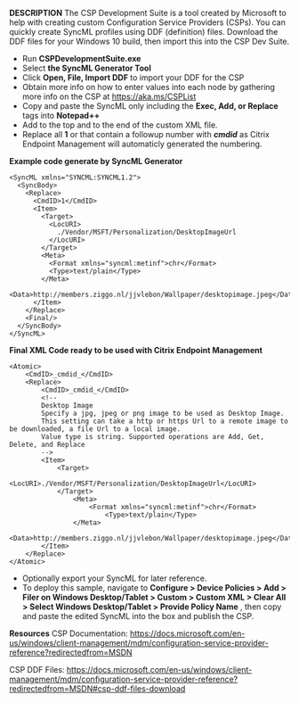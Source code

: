 **DESCRIPTION**
The CSP Development Suite is a tool created by Microsoft to help with creating custom Configuration Service Providers (CSPs). You can quickly create SyncML profiles using DDF (definition) files. Download the DDF files for your Windows 10 build, then import this into the CSP Dev Suite.

- Run **CSPDevelopmentSuite.exe**
- Select **the SyncML Generator Tool**
- Click **Open, File, Import DDF** to import your DDF for the CSP
- Obtain more info on how to enter values into each node by gathering more info on the CSP at https://aka.ms/CSPList
- Copy and paste the SyncML only including the **Exec, Add, or Replace** tags into **Notepad++**
- Add **<Atomic>** to the top and **</Atomic>** to the end of the custom XML file.
- Replace all **<CmdID>1</CmdID>** or that contain a followup number with **<CmdID>_cmdid_</CmdID>** as Citrix Endpoint Management will automaticly generated the numbering.

**Example code generate by SyncML Generator**
```
<SyncML xmlns="SYNCML:SYNCML1.2">
  <SyncBody>
    <Replace>
      <CmdID>1</CmdID>
      <Item>
        <Target>
          <LocURI>
            ./Vendor/MSFT/Personalization/DesktopImageUrl
          </LocURI>
        </Target>
        <Meta>
          <Format xmlns="syncml:metinf">chr</Format>
          <Type>text/plain</Type>
        </Meta>
        <Data>http://members.ziggo.nl/jjvlebon/Wallpaper/desktopimage.jpeg</Data>
      </Item>
    </Replace>
    <Final/> 
  </SyncBody>
</SyncML>
```
**Final XML Code ready to be used with Citrix Endpoint Management**
```
<Atomic>
	<CmdID>_cmdid_</CmdID>
	<Replace>
		<CmdID>_cmdid_</CmdID>
		<!--
		Desktop Image
		Specify a jpg, jpeg or png image to be used as Desktop Image. 
		This setting can take a http or https Url to a remote image to be downloaded, a file Url to a local image.
		Value type is string. Supported operations are Add, Get, Delete, and Replace
		-->
		<Item>
			<Target>
				<LocURI>./Vendor/MSFT/Personalization/DesktopImageUrl</LocURI>
			</Target>
			    <Meta>
					<Format xmlns="syncml:metinf">chr</Format>
						<Type>text/plain</Type>
				</Meta>
					<Data>http://members.ziggo.nl/jjvlebon/Wallpaper/desktopimage.jpeg</Data>
		</Item>
	</Replace>
</Atomic>
```
- Optionally export your SyncML for later reference.
- To deploy this sample, navigate to **Configure > Device Policies > Add > Filer on Windows Desktop/Tablet > Custom > Custom XML > Clear All > Select Windows Desktop/Tablet > Provide Policy Name** , then copy and paste the edited SyncML into the box and publish the CSP.

**Resources**
CSP Documentation: https://docs.microsoft.com/en-us/windows/client-management/mdm/configuration-service-provider-reference?redirectedfrom=MSDN

CSP DDF Files: https://docs.microsoft.com/en-us/windows/client-management/mdm/configuration-service-provider-reference?redirectedfrom=MSDN#csp-ddf-files-download
